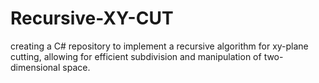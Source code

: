 # Recursive-XY-CUT
 creating a C# repository to implement a recursive algorithm for xy-plane cutting, allowing for efficient subdivision and manipulation of two-dimensional space.
